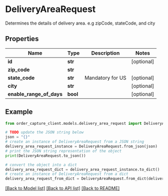 # DeliveryAreaRequest

Determines the details of delivery area. e.g zipCode, stateCode, and city

## Properties

Name | Type | Description | Notes
------------ | ------------- | ------------- | -------------
**id** | **str** |  | [optional] 
**zip_code** | **str** |  | 
**state_code** | **str** | Mandatory for US | [optional] 
**city** | **str** |  | [optional] 
**enable_range_of_days** | **bool** |  | [optional] 

## Example

```python
from order_capture_client.models.delivery_area_request import DeliveryAreaRequest

# TODO update the JSON string below
json = "{}"
# create an instance of DeliveryAreaRequest from a JSON string
delivery_area_request_instance = DeliveryAreaRequest.from_json(json)
# print the JSON string representation of the object
print(DeliveryAreaRequest.to_json())

# convert the object into a dict
delivery_area_request_dict = delivery_area_request_instance.to_dict()
# create an instance of DeliveryAreaRequest from a dict
delivery_area_request_from_dict = DeliveryAreaRequest.from_dict(delivery_area_request_dict)
```
[[Back to Model list]](../README.md#documentation-for-models) [[Back to API list]](../README.md#documentation-for-api-endpoints) [[Back to README]](../README.md)


